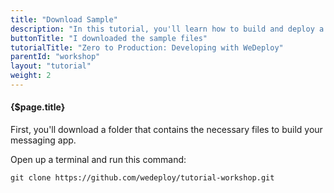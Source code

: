 ```yaml
---
title: "Download Sample"
description: "In this tutorial, you'll learn how to build and deploy a chat app with WeDeploy."
buttonTitle: "I downloaded the sample files"
tutorialTitle: "Zero to Production: Developing with WeDeploy"
parentId: "workshop"
layout: "tutorial"
weight: 2
---
```


#### {$page.title}

First, you'll download a folder that contains the necessary files to build your messaging app.

Open up a terminal and run this command:

```xml
git clone https://github.com/wedeploy/tutorial-workshop.git
````
